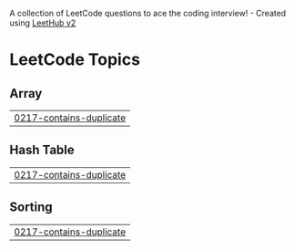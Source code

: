 A collection of LeetCode questions to ace the coding interview! - Created using [LeetHub v2](https://github.com/arunbhardwaj/LeetHub-2.0)
<!---LeetCode Topics Start-->
# LeetCode Topics
## Array
|  |
| ------- |
| [0217-contains-duplicate](https://github.com/rawanmamdouh58/leetcode/tree/master/0217-contains-duplicate) |
## Hash Table
|  |
| ------- |
| [0217-contains-duplicate](https://github.com/rawanmamdouh58/leetcode/tree/master/0217-contains-duplicate) |
## Sorting
|  |
| ------- |
| [0217-contains-duplicate](https://github.com/rawanmamdouh58/leetcode/tree/master/0217-contains-duplicate) |
<!---LeetCode Topics End-->